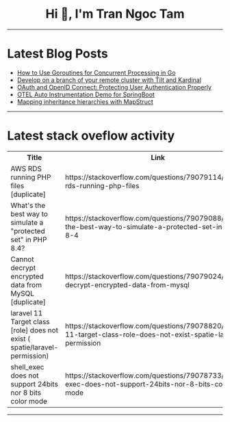 <h1 align="center">Hi 👋, I'm Tran Ngoc Tam</h1>

---

# Latest Blog Posts 
<!-- BLOG-POST-LIST:START -->
- [How to Use Goroutines for Concurrent Processing in Go](https://dev.to/neelp03/how-to-use-goroutines-for-concurrent-processing-in-go-34ph)
- [Develop on a branch of your remote cluster with Tilt and Kardinal](https://dev.to/tc87/develop-on-a-branch-of-your-remote-cluster-with-tilt-and-kardinal-59mh)
- [OAuth and OpenID Connect: Protecting User Authentication Properly](https://dev.to/okoye_ndidiamaka_5e3b7d30/oauth-and-openid-connect-protecting-user-authentication-properly-2mcm)
- [OTEL Auto Instrumentation Demo for SpringBoot](https://dev.to/aws-builders/otel-auto-instrumentation-demo-for-springboot-gmk)
- [Mapping inheritance hierarchies with MapStruct](https://dev.to/jholsch/mapping-inheritance-hierarchies-with-mapstruct-7p0)
<!-- BLOG-POST-LIST:END -->

---

# Latest stack oveflow activity
<table>
  <tr><th>Title</th><th>Link</th></tr>
  <!-- STACKOVERFLOW:START --><tr><td>AWS RDS running PHP files [duplicate]</td><td>https://stackoverflow.com/questions/79079114/aws-rds-running-php-files</td></tr><tr><td>What&#39;s the best way to simulate a &quot;protected set&quot; in PHP 8.4?</td><td>https://stackoverflow.com/questions/79079088/whats-the-best-way-to-simulate-a-protected-set-in-php-8-4</td></tr><tr><td>Cannot decrypt encrypted data from MySQL [duplicate]</td><td>https://stackoverflow.com/questions/79079024/cannot-decrypt-encrypted-data-from-mysql</td></tr><tr><td>laravel 11 Target class [role] does not exist &lpar; spatie/laravel-permission&rpar;</td><td>https://stackoverflow.com/questions/79078820/laravel-11-target-class-role-does-not-exist-spatie-laravel-permission</td></tr><tr><td>shell_exec does not support 24bits nor 8 bits color mode</td><td>https://stackoverflow.com/questions/79078733/shell-exec-does-not-support-24bits-nor-8-bits-color-mode</td></tr><!-- STACKOVERFLOW:END -->
</table>

---


